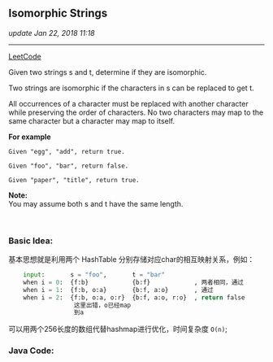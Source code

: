 ## Isomorphic Strings
_update Jan 22, 2018  11:18_

---
[LeetCode](https://leetcode.com/problems/isomorphic-strings/description/)

Given two strings s and t, determine if they are isomorphic.

Two strings are isomorphic if the characters in s can be replaced to get t.

All occurrences of a character must be replaced with another character while preserving the order of characters. No two characters may map to the same character but a character may map to itself.

**For example**

    Given "egg", "add", return true.
    
    Given "foo", "bar", return false.
    
    Given "paper", "title", return true.

**Note:**    
You may assume both s and t have the same length.

<br>

### Basic Idea:
基本思想就是利用两个 HashTable 分别存储对应char的相互映射关系，例如：
```python
    input:       s = "foo",       t = "bar"
    when i = 0:  {f:b}            {b:f}            , 两者相同，通过
    when i = 1:  {f:b, o:a}       {b:f, a:o}       , 通过
    when i = 2:  {f:b, o:a, o:r}  {b:f, a:o, r:o}  , return false
                  这里出错，o已经map
                  到a
```
可以用两个256长度的数组代替hashmap进行优化，时间复杂度 `O(n)`;

### Java Code:
```java
